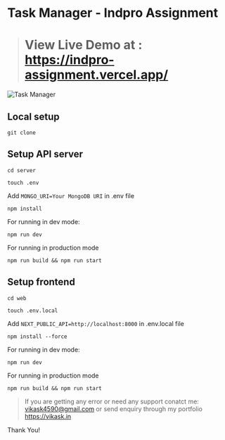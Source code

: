 # Task Manager - Indpro Assignment

> # View Live Demo at : https://indpro-assignment.vercel.app/

![Task Manager](https://res.cloudinary.com/freecodez/image/upload/v1740932435/Screenshot_2025-03-02_at_9.49.32_PM_rudltl.png)

## Local setup

```
git clone
```

## Setup API server

```
cd server
```

```
touch .env
```

Add `MONGO_URI=Your MongoDB URI` in .env file

```
npm install
```

For running in dev mode:

```
npm run dev
```

For running in production mode

```
npm run build && npm run start
```

## Setup frontend

```
cd web
```

```
touch .env.local
```

Add `NEXT_PUBLIC_API=http://localhost:8000` in .env.local file

```
npm install --force
```

For running in dev mode:

```
npm run dev
```

For running in production mode

```
npm run build && npm run start
```

> If you are getting any error or need any support conatct me: vikask4590@gmail.com or send enquiry through my portfolio https://vikask.in

Thank You!
